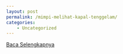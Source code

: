 ```yaml
---
layout: post
permalink: /mimpi-melihat-kapal-tenggelam/
categories:
    - Uncategorized
---
```


[Baca Selengkapnya](/09)